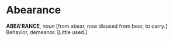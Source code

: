 # Abearance

**ABEA'RANCE**, _noun_ \[from abear, now disused from bear, to carry.\] Behavior, demeanor. \[Little used.\]